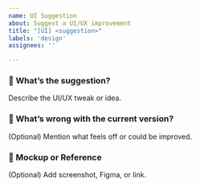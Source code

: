 ```yaml
---
name: UI Suggestion
about: Suggest a UI/UX improvement
title: "[UI] <suggestion>"
labels: 'design'
assignees: ''

---
```


### 🎯 What’s the suggestion?
Describe the UI/UX tweak or idea.

### 👀 What’s wrong with the current version?
(Optional) Mention what feels off or could be improved.

### 🧠 Mockup or Reference
(Optional) Add screenshot, Figma, or link.
